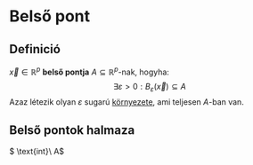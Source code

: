 # Belső pont

## Definició
$\vec{x} \in \mathbb{R}^p$ **belső pontja** $A \subseteq \mathbb{R}^p$-nak, hogyha:
$$ \exists \varepsilon>0: B_{\varepsilon}(\vec{x})\subseteq A $$
Azaz létezik olyan $\varepsilon$ sugarú [környezete](kornyezet.md), ami teljesen $A$-ban van. 

## Belső pontok halmaza
$ \text{int}\ A$ 